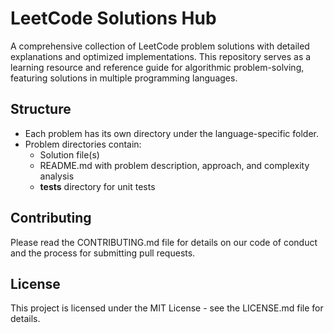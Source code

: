 # LeetCode Solutions Hub

A comprehensive collection of LeetCode problem solutions with detailed explanations and optimized implementations. This repository serves as a learning resource and reference guide for algorithmic problem-solving, featuring solutions in multiple programming languages.

## Structure

- Each problem has its own directory under the language-specific folder.
- Problem directories contain:
  - Solution file(s)
  - README.md with problem description, approach, and complexity analysis
  - __tests__ directory for unit tests

## Contributing

Please read the CONTRIBUTING.md file for details on our code of conduct and the process for submitting pull requests.

## License

This project is licensed under the MIT License - see the LICENSE.md file for details.
